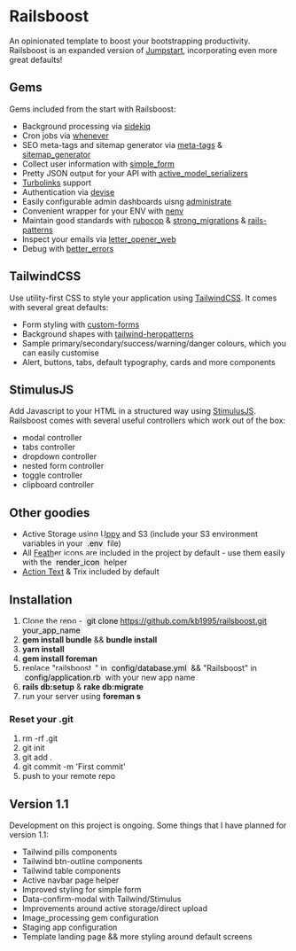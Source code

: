 # Railsboost

An opinionated template to boost your bootstrapping productivity. Railsboost is an expanded version of [Jumpstart](https://github.com/excid3/jumpstart), incorporating even more great defaults!

## Gems

Gems included from the start with Railsboost:

- Background processing via [sidekiq](https://github.com/mperham/sidekiq)
- Cron jobs via [whenever](https://github.com/javan/whenever)
- SEO meta-tags and sitemap generator via [meta-tags](https://github.com/kpumuk/meta-tags) & [sitemap_generator](https://github.com/kjvarga/sitemap_generator)
- Collect user information with [simple_form](https://github.com/plataformatec/simple_form)
- Pretty JSON output for your API with [active_model_serializers](https://github.com/rails-api/active_model_serializers)
- [Turbolinks](https://github.com/turbolinks/turbolinks) support
- Authentication via [devise](https://github.com/plataformatec/devise)
- Easily configurable admin dashboards uisng [administrate](https://github.com/thoughtbot/administrate)
- Convenient wrapper for your ENV with [nenv](https://github.com/e2/nenv)
- Maintain good standards with [rubocop](https://github.com/rubocop-hq/rubocop) & [strong_migrations](https://github.com/ankane/strong_migrations#adding-a-column-with-a-default-value) & [rails-patterns](https://github.com/Selleo/pattern)
- Inspect your emails via [letter_opener_web](https://github.com/fgrehm/letter_opener_web) 
- Debug with [better_errors](https://github.com/BetterErrors/better_errors)

## TailwindCSS

Use utility-first CSS to style your application using [TailwindCSS](https://tailwindcss.com/). It comes with several great defaults:

- Form styling with [custom-forms](https://github.com/tailwindcss/custom-forms)
- Background shapes with [tailwind-heropatterns](https://github.com/AndreaMinato/tailwind-heropatterns)
- Sample primary/secondary/success/warning/danger colours, which you can easily customise
- Alert, buttons, tabs, default typography, cards and more components

## StimulusJS

Add Javascript to your HTML in a structured way using [StimulusJS](https://stimulusjs.org/). Railsboost comes with several useful controllers which work out of the box:

- modal controller
- tabs controller
- dropdown controller
- nested form controller
- toggle controller
- clipboard controller

## Other goodies

- Active Storage using [Uppy](https://uppy.io/) and S3 (include your S3 environment variables in your <mark>.env</mark> file)
- All [Feather icons](https://feathericons.com) are included in the project by default - use them easily with the <mark>render_icon</mark> helper
- [Action Text](https://edgeguides.rubyonrails.org/action_text_overview.html) & Trix included by default

## Installation

1. Clone the repo - <mark>git clone https://github.com/kb1995/railsboost.git your_app_name</mark> 
2. **gem install bundle** && **bundle install**
3. **yarn install**
4. **gem install foreman**
5. replace "railsboost_" in <mark>config/database.yml</mark> && "Railsboost" in <mark>config/application.rb</mark> with your new app name 
6. **rails db:setup** & **rake db:migrate**
7. run your server using **foreman s**

### Reset your .git

1. rm -rf .git
2. git init
3. git add .
4. git commit -m 'First commit'
5. push to your remote repo

## Version 1.1

Development on this project is ongoing. Some things that I have planned for version 1.1:

- Tailwind pills components
- Tailwind btn-outline components
- Tailwind table components
- Active navbar page helper
- Improved styling for simple form
- Data-confirm-modal with Tailwind/Stimulus
- Improvements around active storage/direct upload
- Image_processing gem configuration
- Staging app configuration
- Template landing page && more styling around default screens


<style>
  mark{
    background-color: #EDEDED; 
    padding: 4px; 
    border-radius: 2px;
  }
</style>